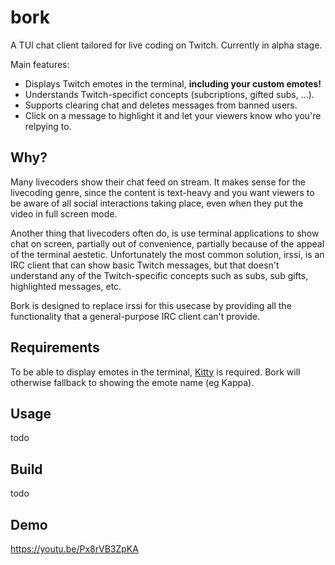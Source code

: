 # bork
A TUI chat client tailored for live coding on Twitch. Currently in alpha stage.

Main features:
- Displays Twitch emotes in the terminal, **including your custom emotes!**
- Understands Twitch-specifict concepts (subcriptions, gifted subs, ...).
- Supports clearing chat and deletes messages from banned users.
- Click on a message to highlight it and let your viewers know who you're relpying to.

## Why?
Many livecoders show their chat feed on stream. It makes sense for the livecoding genre, since the content is text-heavy and you want viewers to be aware of all social interactions taking place, even when they put the video in full screen mode.

Another thing that livecoders often do, is use terminal applications to show chat on screen, partially out of convenience, partially because of the appeal of the terminal aestetic. Unfortunately the most common solution, irssi, is an IRC client that can show basic Twitch messages, but that doesn't understand any of the Twitch-specific concepts such as subs, sub gifts, highlighted messages, etc.

Bork is designed to replace irssi for this usecase by providing all the functionality that a general-purpose IRC client can't provide.

## Requirements
To be able to display emotes in the terminal, [Kitty](https://github.com/kovidgoyal/kitty) is required.
Bork will otherwise fallback to showing the emote name (eg Kappa).

## Usage
todo

## Build
todo 


## Demo
https://youtu.be/Px8rVB3ZpKA
